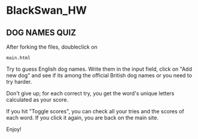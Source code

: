# BlackSwan_HW
DOG NAMES QUIZ
---
After forking the files, doubleclick on 
```
main.html
```
Try to guess English dog names. Write them in the input field, click on "Add new dog" and see if its among 
the official British dog names or you need to try harder. 

Don't give up; for each correct try, you get the word's unique letters calculated as your score.

If you hit "Toggle scores", you can check all your tries and the scores of each word. If you click it again, you are back on the
main site.

Enjoy!

